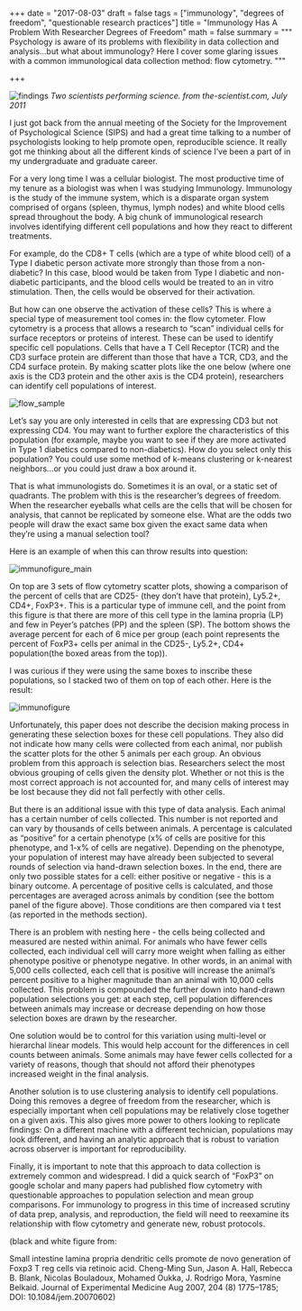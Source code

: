 +++
date = "2017-08-03"
draft = false
tags = ["immunology", "degrees of freedom", "questionable research practices"]
title = "Immunology Has A Problem With Researcher Degrees of Freedom"
math = false
summary = """
Psychology is aware of its problems with flexibility in data collection and analysis...but what about immunology? Here I cover some glaring issues with a common immunological data collection method: flow cytometry.
"""

+++

![findings](/img/findings.jpg)
*Two scientists performing science. from the-scientist.com, July 2011*

I just got back from the annual meeting of the Society for the Improvement of Psychological Science (SIPS) and had a great time talking to a number of psychologists looking to help promote open, reproducible science. It really got me thinking about all the different kinds of science I’ve been a part of in my undergraduate and graduate career.

For a very long time I was a cellular biologist. The most productive time of my tenure as a biologist was when I was studying Immunology. Immunology is the study of the immune system, which is a disparate organ system comprised of organs (spleen, thymus, lymph nodes) and white blood cells spread throughout the body. A big chunk of immunological research involves identifying different cell populations and how they react to different treatments.

For example, do the CD8+ T cells (which are a type of white blood cell) of a Type I diabetic person activate more strongly than those from a non-diabetic? In this case, blood would be taken from Type I diabetic and non-diabetic participants, and the blood cells would be treated to an in vitro stimulation. Then, the cells would be observed for their activation.

But how can one observe the activation of these cells? This is where a special type of measurement tool comes in: the flow cytometer. Flow cytometry is a process that allows a research to “scan” individual cells for surface receptors or proteins of interest. These can be used to identify specific cell populations. Cells that have a T Cell Receptor (TCR) and the CD3 surface protein are different than those that have a TCR, CD3, and the CD4 surface protein. By making scatter plots like the one below (where one axis is the CD3 protein and the other axis is the CD4 protein), researchers can identify cell populations of interest.

![flow_sample](/img/flow_sample.png)

Let’s say you are only interested in cells that are expressing CD3 but not expressing CD4. You may want to further explore the characteristics of this population (for example, maybe you want to see if they are more activated in Type 1 diabetics compared to non-diabetics). How do you select only this population? You could use some method of k-means clustering or k-nearest neighbors…or you could just draw a box around it.

That is what immunologists do. Sometimes it is an oval, or a static set of quadrants. The problem with this is the researcher’s degrees of freedom. When the researcher eyeballs what cells are the cells that will be chosen for analysis, that cannot be replicated by someone else. What are the odds two people will draw the exact same box given the exact same data when they’re using a manual selection tool?

Here is an example of when this can throw results into question: 

![immunofigure_main](/img/immunofigure_main.png)

On top are 3 sets of flow cytometry scatter plots, showing a comparison of the percent of cells that are CD25- (they don’t have that protein), Ly5.2+, CD4+, FoxP3+. This is a particular type of immune cell, and the point from this figure is that there are more of this cell type in the lamina propria (LP) and few in Peyer’s patches (PP) and the spleen (SP). The bottom shows the average percent for each of 6 mice per group (each point represents the percent of FoxP3+ cells per animal in the CD25-, Ly5.2+, CD4+ population(the boxed areas from the top)).

I was curious if they were using the same boxes to inscribe these populations, so I stacked two of them on top of each other. Here is the result:

![immunofigure](/img/immunofigure.jpg)

Unfortunately, this paper does not describe the decision making process in generating these selection boxes for these cell populations. They also did not indicate how many cells were collected from each animal, nor publish the scatter plots for the other 5 animals per each group. An obvious problem from this approach is selection bias. Researchers select the most obvious grouping of cells given the density plot. Whether or not this is the most correct approach is not accounted for, and many cells of interest may be lost because they did not fall perfectly with other cells.

But there is an additional issue with this type of data analysis. Each animal has a certain number of cells collected. This number is not reported and can vary by thousands of cells between animals. A percentage is calculated as “positive” for a certain phenotype (x% of cells are positive for this phenotype, and 1-x% of cells are negative). Depending on the phenotype, your population of interest may have already been subjected to several rounds of selection via hand-drawn selection boxes. In the end, there are only two possible states for a cell: either positive or negative - this is a binary outcome. A percentage of positive cells is calculated, and those percentages are averaged across animals by condition (see the bottom panel of the figure above). Those conditions are then compared via t test (as reported in the methods section).

There is an problem with nesting here - the cells being collected and measured are nested within animal. For animals who have fewer cells collected, each individual cell will carry more weight when falling as either phenotype positive or phenotype negative. In other words, in an animal with 5,000 cells collected, each cell that is positive will increase the animal’s percent positive to a higher magnitude than an animal with 10,000 cells collected. This problem is compounded the further down into hand-drawn population selections you get: at each step, cell population differences between animals may increase or decrease depending on how those selection boxes are drawn by the researcher.

One solution would be to control for this variation using multi-level or hierarchal linear models. This would help account for the differences in cell counts between animals. Some animals may have fewer cells collected for a variety of reasons, though that should not afford their phenotypes increased weight in the final analysis.

Another solution is to use clustering analysis to identify cell populations. Doing this removes a degree of freedom from the researcher, which is especially important when cell populations may be relatively close together on a given axis. This also gives more power to others looking to replicate findings: On a different machine with a different technician, populations may look different, and having an analytic approach that is robust to variation across observer is important for reproducibility.

Finally, it is important to note that this approach to data collection is extremely common and widespread. I did a quick search of “FoxP3” on google scholar and many papers had published flow cytometry with questionable approaches to population selection and mean group comparisons. For immunology to progress in this time of increased scrutiny of data prep, analysis, and reproduction, the field will need to reexamine its relationship with flow cytometry and generate new, robust protocols.

(black and white figure from:

Small intestine lamina propria dendritic cells promote de novo generation of Foxp3 T reg cells via retinoic acid. Cheng-Ming Sun, Jason A. Hall, Rebecca B. Blank, Nicolas Bouladoux, Mohamed Oukka, J. Rodrigo Mora, Yasmine Belkaid. Journal of Experimental Medicine Aug 2007, 204 (8) 1775–1785; DOI: 10.1084/jem.20070602)
